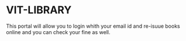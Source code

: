 # VIT-LIBRARY
This portal will allow you to login whith your email id and re-isuue books online and you can check your fine as well.
